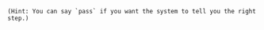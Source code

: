 
    (Hint: You can say `pass` if you want the system to tell you the right step.)
































































































































































































































































































































































































































































































































































































